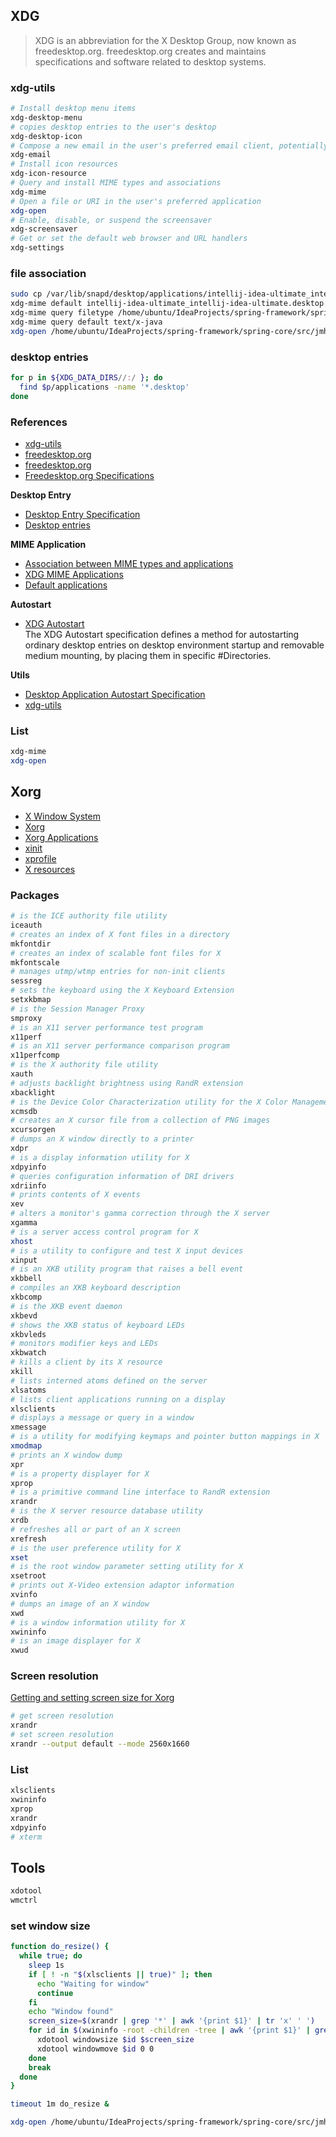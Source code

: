 ## XDG

> XDG is an abbreviation for the X Desktop Group, now known as freedesktop.org. freedesktop.org creates and maintains
> specifications and software related to desktop systems.

### xdg-utils

```bash
# Install desktop menu items
xdg-desktop-menu
# copies desktop entries to the user's desktop
xdg-desktop-icon
# Compose a new email in the user's preferred email client, potentially with subject and other info filled in
xdg-email
# Install icon resources
xdg-icon-resource
# Query and install MIME types and associations
xdg-mime
# Open a file or URI in the user's preferred application
xdg-open
# Enable, disable, or suspend the screensaver
xdg-screensaver
# Get or set the default web browser and URL handlers
xdg-settings
```

### file association

```bash
sudo cp /var/lib/snapd/desktop/applications/intellij-idea-ultimate_intellij-idea-ultimate.desktop /usr/share/applications/
xdg-mime default intellij-idea-ultimate_intellij-idea-ultimate.desktop text/x-java
xdg-mime query filetype /home/ubuntu/IdeaProjects/spring-framework/spring-core/src/jmh/java/org/springframework/core/codec/StringDecoderBenchmark.java
xdg-mime query default text/x-java
xdg-open /home/ubuntu/IdeaProjects/spring-framework/spring-core/src/jmh/java/org/springframework/core/codec/StringDecoderBenchmark.java
```

### desktop entries

```bash
for p in ${XDG_DATA_DIRS//:/ }; do
  find $p/applications -name '*.desktop'
done
```

### References

- [xdg-utils](https://www.freedesktop.org/wiki/Software/xdg-utils/)
- [freedesktop.org](https://en.wikipedia.org/wiki/Freedesktop.org)
- [freedesktop.org](https://www.freedesktop.org/wiki/)
- [Freedesktop.org Specifications](https://specifications.freedesktop.org/)

**Desktop Entry**

- [Desktop Entry Specification](https://specifications.freedesktop.org/desktop-entry-spec/desktop-entry-spec-latest.html)
- [Desktop entries](https://wiki.archlinux.org/title/desktop_entries)

**MIME Application**

- [Association between MIME types and applications](https://specifications.freedesktop.org/mime-apps-spec/mime-apps-spec-latest.html)
- [XDG MIME Applications](https://wiki.archlinux.org/title/XDG_MIME_Applications)
- [Default applications](https://wiki.archlinux.org/title/default_applications)

**Autostart**

- [XDG Autostart](https://wiki.archlinux.org/title/XDG_Autostart)
  <br/>
  The XDG Autostart specification defines a method for autostarting ordinary desktop entries on desktop environment startup and removable medium mounting, by placing them in specific #Directories.


**Utils**

- [Desktop Application Autostart Specification](https://specifications.freedesktop.org/autostart-spec/autostart-spec-latest.html)
- [xdg-utils](https://wiki.archlinux.org/title/Xdg-utils)

### List

```bash
xdg-mime
xdg-open
```

## Xorg

- [X Window System](https://en.wikipedia.org/wiki/X_Window_System)
- [Xorg](https://wiki.archlinux.org/title/Xorg)
- [Xorg Applications](https://www.linuxfromscratch.org/blfs/view/svn/x/x7app.html)
- [xinit](https://wiki.archlinux.org/title/Xinit)
- [xprofile](https://wiki.archlinux.org/title/Xprofile)
- [X resources](https://wiki.archlinux.org/title/X_resources)

### Packages

```bash
# is the ICE authority file utility
iceauth
# creates an index of X font files in a directory
mkfontdir
# creates an index of scalable font files for X
mkfontscale
# manages utmp/wtmp entries for non-init clients
sessreg
# sets the keyboard using the X Keyboard Extension
setxkbmap
# is the Session Manager Proxy
smproxy
# is an X11 server performance test program
x11perf
# is an X11 server performance comparison program
x11perfcomp
# is the X authority file utility
xauth
# adjusts backlight brightness using RandR extension
xbacklight
# is the Device Color Characterization utility for the X Color Management System
xcmsdb
# creates an X cursor file from a collection of PNG images
xcursorgen
# dumps an X window directly to a printer
xdpr
# is a display information utility for X
xdpyinfo
# queries configuration information of DRI drivers
xdriinfo
# prints contents of X events
xev
# alters a monitor's gamma correction through the X server
xgamma
# is a server access control program for X
xhost
# is a utility to configure and test X input devices
xinput
# is an XKB utility program that raises a bell event
xkbbell
# compiles an XKB keyboard description
xkbcomp
# is the XKB event daemon
xkbevd
# shows the XKB status of keyboard LEDs
xkbvleds
# monitors modifier keys and LEDs
xkbwatch
# kills a client by its X resource
xkill
# lists interned atoms defined on the server
xlsatoms
# lists client applications running on a display
xlsclients
# displays a message or query in a window
xmessage
# is a utility for modifying keymaps and pointer button mappings in X
xmodmap
# prints an X window dump
xpr
# is a property displayer for X
xprop
# is a primitive command line interface to RandR extension
xrandr
# is the X server resource database utility
xrdb
# refreshes all or part of an X screen
xrefresh
# is the user preference utility for X
xset
# is the root window parameter setting utility for X
xsetroot
# prints out X-Video extension adaptor information
xvinfo
# dumps an image of an X window
xwd
# is a window information utility for X
xwininfo
# is an image displayer for X
xwud
```

### Screen resolution

[Getting and setting screen size for Xorg](https://unix.stackexchange.com/questions/2672/getting-and-setting-screen-size-for-xorg)

```bash
# get screen resolution
xrandr 
# set screen resolution
xrandr --output default --mode 2560x1660
```

### List

```bash
xlsclients
xwininfo
xprop
xrandr
xdpyinfo
# xterm
```

## Tools

```bash
xdotool
wmctrl
```

### set window size

```bash
function do_resize() {
  while true; do
    sleep 1s
    if [ ! -n "$(xlsclients || true)" ]; then
      echo "Waiting for window"
      continue
    fi
    echo "Window found"
    screen_size=$(xrandr | grep '*' | awk '{print $1}' | tr 'x' ' ')
    for id in $(xwininfo -root -children -tree | awk '{print $1}' | grep '0x'); do
      xdotool windowsize $id $screen_size
      xdotool windowmove $id 0 0
    done
    break
  done
}

timeout 1m do_resize &

xdg-open /home/ubuntu/IdeaProjects/spring-framework/spring-core/src/jmh/java/org/springframework/core/codec/StringDecoderBenchmark.java
```